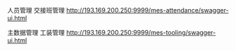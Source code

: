 人员管理 交接班管理    http://193.169.200.250:9999/mes-attendance/swagger-ui.html

主数据管理 工装管理    http://193.169.200.250:9999/mes-tooling/swagger-ui.html